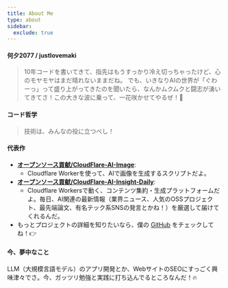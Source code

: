 ```yaml
---
title: About Me
type: about
sidebar:
  exclude: true
---
```

#### 何夕2077 / justlovemaki

> 10年コードを書いてきて、指先はもうすっかり冷え切っちゃったけど、心のモヤモヤはまだ晴れないままだね。
> でも、いきなりAIの世界が「ぐわーっ」って盛り上がってきたのを聞いたら、なんかムクムクと闘志が湧いてきてさ！この大きな波に乗って、一花咲かせてやるぜ！🌸

#### コード哲学

> 技術は、みんなの役に立つべし！

#### 代表作

*   **[オープンソース貢献/CloudFlare-AI-Image](https://github.com/justlovemaki/CloudFlare-AI-Image)**:
    *   Cloudflare Workerを使って、AIで画像を生成するスクリプトだよ。
*   **[オープンソース貢献/CloudFlare-AI-Insight-Daily](https://github.com/justlovemaki/CloudFlare-AI-Insight-Daily)**:
    *   Cloudflare Workersで動く、コンテンツ集約・生成プラットフォームだよ。毎日、AI関連の最新情報（業界ニュース、人気のOSSプロジェクト、最先端論文、有名テック系SNSの発言とかね！）を厳選して届けてくれるんだ。
*   もっとプロジェクトの詳細を知りたいなら、僕の [GitHub](https://github.com/justlovemaki) をチェックしてね！👉

#### 今、夢中なこと

LLM（大規模言語モデル）のアプリ開発とか、WebサイトのSEOにすっごく興味津々でさ。今、ガッツリ勉強と実践に打ち込んでるところなんだ！🔥
